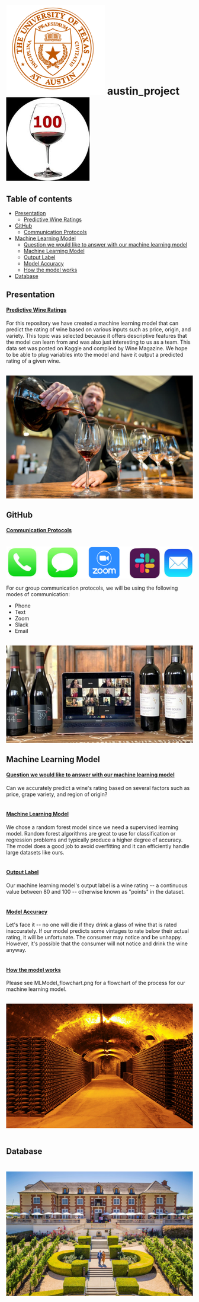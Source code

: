 # ![wine_ut](wine_ut.png)              austin_project           ![wine_rating](wine_rating.png)        

## Table of contents
* [Presentation](#Presentation)<br>
    * [Predictive Wine Ratings](#Predictive-Wine-Ratings)<br>
* [GitHub](#GitHub)<br>
    * [Communication Protocols](#Communication-Protocols)<br>
* [Machine Learning Model](#Machine-Learning-Model)<br>
    * [Question we would like to answer with our machine learning model](#Question-we-would-like-to-answer-with-our-machine-learning-model)<br>
    * [Machine Learning Model](#Machine-Learning-Model)<br>
    * [Output Label](#Output-Label)<br>
    * [Model Accuracy](#Model-Accuracy)<br>
    * [How the model works](#How-the-model-works)<br>
* [Database](#Database)

## Presentation

#### <ins><b>Predictive Wine Ratings</ins></b><br> ####
For this repository we have created a machine learning model that can predict the rating of wine based on various inputs such as price, origin, and variety. This topic was selected because it offers descriptive features that the model can learn from and was also just interesting to us as a team. This data set was posted on Kaggle and compiled by Wine Magazine. We hope to be able to plug variables into the model and have it output a predicted rating of a given wine.<br><br>

![wine_row](wine_row.png)

## GitHub
#### <ins><b>Communication Protocols</ins></b><br><br> ####

![communication_apps](communication_apps.png)

For our group communication protocols, we will be using the following modes of communication:<br>
* Phone<br>
* Text<br>
* Zoom<br>
* Slack<br>
* Email<br><br>

![wine_communication](wine_communication.png)

## Machine Learning Model

#### <ins><b>Question we would like to answer with our machine learning model</ins></b><br> ####
Can we accurately predict a wine's rating based on several factors such as price, grape variety, and region of origin?<br><br>
#### <ins><b>Machine Learning Model</ins></b><br> ####
We chose a random forest model since we need a supervised learning model. Random forest algorithms are great to use for classification or regression problems and typically produce a higher degree of accuracy. The model does a good job to avoid overfitting and it can efficiently handle large datasets like ours.<br><br>
#### <ins><b>Output Label</ins></b><br> ####
Our machine learning model's output label is a wine rating -- a continuous value between 80 and 100 -- otherwise known as "points" in the dataset.<br><br> 
#### <ins><b>Model Accuracy</ins></b><br> ####
Let's face it -- no one will die if they drink a glass of wine that is rated inaccurately. If our model predicts some vintages to rate below their actual rating, it will be unfortunate. The consumer may notice and be unhappy. However, it's possible that the consumer will not notice and drink the wine anyway.<br><br> 
#### <ins><b>How the model works</ins></b><br> ####
Please see MLModel_flowchart.png for a flowchart of the process for our machine learning model.<br><br>

![wine_cellar](wine_cellar.png)<br><br>



## Database<br><br>

![wine_database](wine_database.png)


